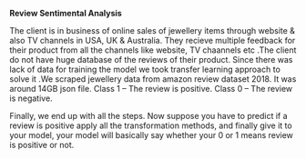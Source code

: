 **Review Sentimental Analysis**

The client is in business of online sales of jewellery items through website & also TV channels in USA, UK & Australia. They recieve multiple feedback for their product from all the channels like website, TV chaannels etc .The client do not have huge database of the reviews of their product. Since there was lack of data for training the model we took transfer learning approach to solve it .We scraped  jewellery data from amazon review dataset 2018. It was around 14GB json file. Class 1 – The review is positive. Class 0 – The review is negative.

Finally, we end up with all the steps. Now suppose you have to predict if a review is positive apply all the transformation methods, and finally give it to your model, your model will basically say whether your 0 or 1 means review is positive or not.
